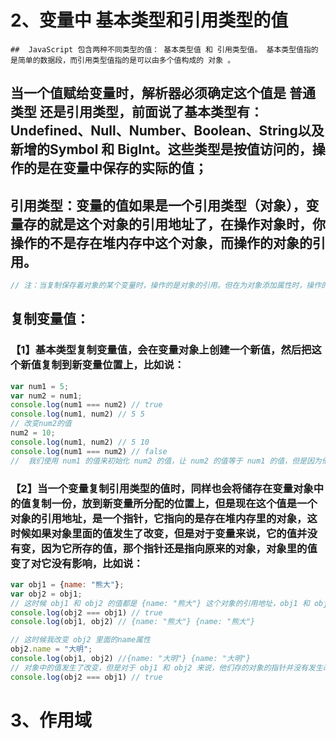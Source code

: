 # 2、变量中 基本类型和引用类型的值

	## 	JavaScript 包含两种不同类型的值： 基本类型值 和 引用类型值。 基本类型值指的是简单的数据段，而引用类型值指的是可以由多个值构成的 对象 。

## 	当一个值赋给变量时，解析器必须确定这个值是 普通类型 还是引用类型，前面说了基本类型有：Undefined、Null、Number、Boolean、String以及 新增的Symbol 和 BigInt。这些类型是按值访问的，操作的是在变量中保存的实际的值；

## 	引用类型：变量的值如果是一个引用类型（对象），变量存的就是这个对象的引用地址了，在操作对象时，你操作的不是存在堆内存中这个对象，而操作的对象的引用。

```javascript
// 注：当复制保存着对象的某个变量时，操作的是对象的引用。但在为对象添加属性时，操作的是实际的对象。
```

## 复制变量值：

### 【1】基本类型复制变量值，会在变量对象上创建一个新值，然后把这个新值复制到新变量位置上，比如说：

```javascript
var num1 = 5;
var num2 = num1;
console.log(num1 === num2) // true
console.log(num1, num2) // 5 5
// 改变num2的值
num2 = 10;
console.log(num1, num2) // 5 10
console.log(num1 === num2) // false
//  我们使用 num1 的值来初始化 num2 的值，让 num2 的值等于 num1 的值，但是因为他们上基本数据类型，所以他们的值是相互独立的，当我修改了 num2的值之后， num1的值不会改变，所以 这时候num1 和 num2 是不相等的
```

### 【2】当一个变量复制引用类型的值时，同样也会将储存在变量对象中的值复制一份，放到新变量所分配的位置上，但是现在这个值是一个对象的引用地址，是一个指针，它指向的是存在堆内存里的对象，这时候如果对象里面的值发生了改变，但是对于变量来说，它的值并没有变，因为它所存的值，那个指针还是指向原来的对象，对象里的值变了对它没有影响，比如说：

```javascript
var obj1 = {name: "熊大"};
var obj2 = obj1;
// 这时候 obj1 和 obj2 的值都是 {name: "熊大"} 这个对象的引用地址，obj1 和 obj2 这时候是相等的
console.log(obj2 === obj1) // true
console.log(obj1, obj2) // {name: "熊大"} {name: "熊大"}

// 这时候我改变 obj2 里面的name属性
obj2.name = "大明";
console.log(obj1, obj2) //{name: "大明"} {name: "大明"}
// 对象中的值发生了改变，但是对于 obj1 和 obj2 来说，他们存的对象的指针并没有发生改变，所以他们还是相等的
console.log(obj2 === obj1) // true
```

# 3、作用域

